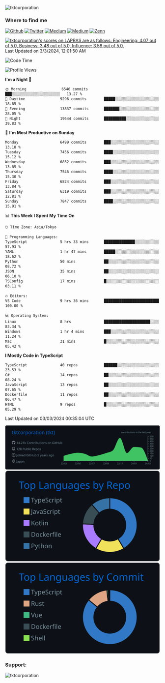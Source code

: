 <p align="left"> <img src="https://komarev.com/ghpvc/?username=tktcorporation&label=Profile%20views&color=0e75b6&style=flat" alt="tktcorporation" /> </p>

<h3>Where to find me</h3>
<p>
<a href="https://github.com/tktcorporation" target="_blank"><img alt="Github" src="https://img.shields.io/badge/GitHub-%2312100E.svg?&style=for-the-badge&logo=Github&logoColor=white" /></a>
<a href="https://twitter.com/tktcorporation" target="_blank"><img alt="Twitter" src="https://img.shields.io/badge/twitter-%231DA1F2.svg?&style=for-the-badge&logo=twitter&logoColor=white" /></a>
<a href="https://www.linkedin.com/in/tktcorporation" target="_blank"><img alt="Medium" src="https://img.shields.io/badge/linkdin-0a66c2.svg?&style=for-the-badge&logo=linkedin&logoColor=white" /></a>
<a href="https://qiita.com/tktcorporation" target="_blank"><img alt="Medium" src="https://img.shields.io/badge/qiita-55C500.svg?&style=for-the-badge&logo=qiita&logoColor=white" /></a>
<a href="https://zenn.dev/tktcorporation" target="_blank"><img alt="Zenn" src="https://img.shields.io/badge/Zenn-3EA8FF.svg?&style=for-the-badge&logo=Zenn&logoColor=white" /></a>
</p>

<!--START_SECTION:lapras-card-->
<p ><a href="https://lapras.com/public/tktcorporation" target="_blank" rel="noopener noreferrer"><img alt="tktcorporation's scores on LAPRAS are as follows: Engineering: 4.07 out of 5.0, Business: 3.48 out of 5.0, Influence: 3.58 out of 5.0." src="https://lapras-card-generator.vercel.app/api/svg?e=4.07&b=3.48&i=3.58&b1=%23232323&b2=%236d6d6d&i1=%23212121&i2=%23818181&l=en" width="300" ></a>  
Last Updated on 3/3/2024, 12:01:50 AM</p>
<!--END_SECTION:lapras-card-->
  
<!--START_SECTION:waka-->
![Code Time](http://img.shields.io/badge/Code%20Time-1%2C412%20hrs%2058%20mins-blue)

![Profile Views](http://img.shields.io/badge/Profile%20Views-0-blue)

**I'm a Night 🦉** 

```text
🌞 Morning                6546 commits        ███░░░░░░░░░░░░░░░░░░░░░░   13.27 % 
🌆 Daytime                9296 commits        █████░░░░░░░░░░░░░░░░░░░░   18.85 % 
🌃 Evening                13837 commits       ███████░░░░░░░░░░░░░░░░░░   28.05 % 
🌙 Night                  19644 commits       ██████████░░░░░░░░░░░░░░░   39.83 % 
```
📅 **I'm Most Productive on Sunday** 

```text
Monday                   6499 commits        ███░░░░░░░░░░░░░░░░░░░░░░   13.18 % 
Tuesday                  7456 commits        ████░░░░░░░░░░░░░░░░░░░░░   15.12 % 
Wednesday                6832 commits        ███░░░░░░░░░░░░░░░░░░░░░░   13.85 % 
Thursday                 7546 commits        ████░░░░░░░░░░░░░░░░░░░░░   15.30 % 
Friday                   6824 commits        ███░░░░░░░░░░░░░░░░░░░░░░   13.84 % 
Saturday                 6319 commits        ███░░░░░░░░░░░░░░░░░░░░░░   12.81 % 
Sunday                   7847 commits        ████░░░░░░░░░░░░░░░░░░░░░   15.91 % 
```


📊 **This Week I Spent My Time On** 

```text
🕑︎ Time Zone: Asia/Tokyo

💬 Programming Languages: 
TypeScript               5 hrs 33 mins       ██████████████░░░░░░░░░░░   57.93 % 
YAML                     1 hr 47 mins        █████░░░░░░░░░░░░░░░░░░░░   18.62 % 
Python                   50 mins             ██░░░░░░░░░░░░░░░░░░░░░░░   08.72 % 
JSON                     35 mins             ██░░░░░░░░░░░░░░░░░░░░░░░   06.10 % 
TSConfig                 17 mins             █░░░░░░░░░░░░░░░░░░░░░░░░   03.11 % 

🔥 Editors: 
VS Code                  9 hrs 36 mins       █████████████████████████   100.00 % 

💻 Operating System: 
Linux                    8 hrs               █████████████████████░░░░   83.34 % 
Windows                  1 hr 4 mins         ███░░░░░░░░░░░░░░░░░░░░░░   11.24 % 
Mac                      31 mins             █░░░░░░░░░░░░░░░░░░░░░░░░   05.42 % 
```

**I Mostly Code in TypeScript** 

```text
TypeScript               40 repos            ██████░░░░░░░░░░░░░░░░░░░   23.53 % 
C#                       14 repos            ██░░░░░░░░░░░░░░░░░░░░░░░   08.24 % 
JavaScript               13 repos            ██░░░░░░░░░░░░░░░░░░░░░░░   07.65 % 
Dockerfile               11 repos            ██░░░░░░░░░░░░░░░░░░░░░░░   06.47 % 
HTML                     9 repos             █░░░░░░░░░░░░░░░░░░░░░░░░   05.29 % 
```




 Last Updated on 03/03/2024 00:35:04 UTC
<!--END_SECTION:waka-->

[![](https://raw.githubusercontent.com/tktcorporation/tktcorporation/master/profile-summary-card-output/github_dark/0-profile-details.svg)](https://github.com/vn7n24fzkq/github-profile-summary-cards)
[![](https://raw.githubusercontent.com/tktcorporation/tktcorporation/master/profile-summary-card-output/github_dark/1-repos-per-language.svg)](https://github.com/vn7n24fzkq/github-profile-summary-cards) [![](https://raw.githubusercontent.com/tktcorporation/tktcorporation/master/profile-summary-card-output/github_dark/2-most-commit-language.svg)](https://github.com/vn7n24fzkq/github-profile-summary-cards)

<h3 align="left">Support:</h3>
<p><a href="https://www.buymeacoffee.com/tktcorporation"> <img align="left" src="https://cdn.buymeacoffee.com/buttons/v2/default-yellow.png" height="50" width="210" alt="tktcorporation" /></a></p><br><br>
